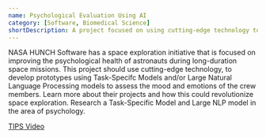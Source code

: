```yaml
---
name: Psychological Evaluation Using AI
category: [Software, Biomedical Science]
shortDescription: A project focused on using cutting-edge technology to assess the mood and emotions of astronauts during long-duration space missions, revolutionizing space exploration.
---
```


NASA HUNCH Software has a space exploration initiative that is focused on improving the psychological health of astronauts during long-duration space missions. This project should use cutting-edge technology, to develop prototypes using Task-Specifc Models and/or Large Natural Language Processing models to assess the mood and emotions of the crew members. Learn more about their projects and how this could revolutionize space exploration. Research a Task-Specific Model and Large NLP model in the area of psychology.

[TIPS Video](https://www.youtube-nocookie.com/embed/5h9p3DSxEgk?playlist=5h9p3DSxEgk&autoplay=1&iv_load_policy=3&loop=1&modestbranding=1&start=)
